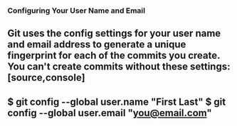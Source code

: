 ### Configuring Your User Name and Email

Git uses the config settings for your user name and email address to generate a unique fingerprint for each of the commits you create. You can't create commits without these settings:
[source,console]
----
$ git config --global user.name "First Last"
$ git config --global user.email "you@email.com"
----
